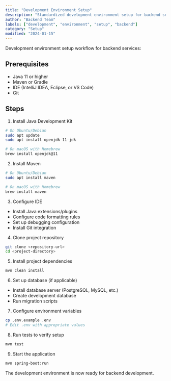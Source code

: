 ```yaml
---
title: "Development Environment Setup"
description: "Standardized development environment setup for backend services"
author: "Backend Team"
labels: ["development", "environment", "setup", "backend"]
category: "Setup"
modified: "2024-01-15"
---
```


Development environment setup workflow for backend services:

## Prerequisites
- Java 11 or higher
- Maven or Gradle
- IDE (IntelliJ IDEA, Eclipse, or VS Code)
- Git

## Steps

1. Install Java Development Kit
```bash
# On Ubuntu/Debian
sudo apt update
sudo apt install openjdk-11-jdk

# On macOS with Homebrew
brew install openjdk@11
```

2. Install Maven
```bash
# On Ubuntu/Debian
sudo apt install maven

# On macOS with Homebrew
brew install maven
```

3. Configure IDE
- Install Java extensions/plugins
- Configure code formatting rules
- Set up debugging configuration
- Install Git integration

4. Clone project repository
```bash
git clone <repository-url>
cd <project-directory>
```

5. Install project dependencies
```bash
mvn clean install
```

6. Set up database (if applicable)
- Install database server (PostgreSQL, MySQL, etc.)
- Create development database
- Run migration scripts

7. Configure environment variables
```bash
cp .env.example .env
# Edit .env with appropriate values
```

8. Run tests to verify setup
```bash
mvn test
```

9. Start the application
```bash
mvn spring-boot:run
```

The development environment is now ready for backend development.

